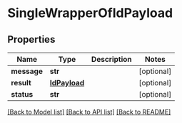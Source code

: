 # SingleWrapperOfIdPayload

## Properties
Name | Type | Description | Notes
------------ | ------------- | ------------- | -------------
**message** | **str** |  | [optional] 
**result** | [**IdPayload**](IdPayload.md) |  | [optional] 
**status** | **str** |  | [optional] 

[[Back to Model list]](../README.md#documentation-for-models) [[Back to API list]](../README.md#documentation-for-api-endpoints) [[Back to README]](../README.md)

